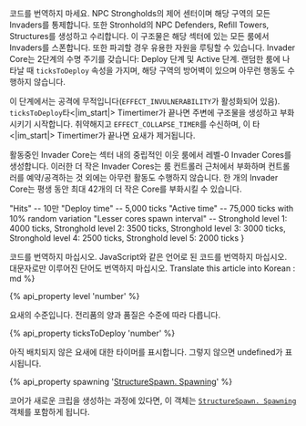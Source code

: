 코드를 번역하지 마세요. NPC Strongholds의 제어 센터이며 해당 구역의 모든 Invaders를 통제합니다. 또한 Stronhold의 NPC Defenders, Refill Towers, Structures를 생성하고 수리합니다. 이 구조물은 해당 섹터에 있는 모든 룸에서 Invaders를 스폰합니다. 또한 파괴할 경우 유용한 자원을 루팅할 수 있습니다. Invader Core는 2단계의 수명 주기를 갖습니다: Deploy 단계 및 Active 단계. 랜덤한 룸에 나타날 때 `ticksToDeploy` 속성을 가지며, 해당 구역의 방어벽이 있으며 아무런 행동도 수행하지 않습니다.

이 단계에서는 공격에 무적입니다(`EFFECT_INVULNERABILITY`가 활성화되어 있음). `ticksToDeploy`타<|im_start|> Timertimer가 끝나면 주변에 구조물을 생성하고 부화시키기 시작합니다. 취약해지고 `EFFECT_COLLAPSE_TIMER`를 수신하며, 이 타<|im_start|> Timertimer가 끝나면 요새가 제거됩니다.

활동중인 Invader Core는 섹터 내의 중립적인 이웃 룸에서 레벨-0 Invader Cores를 생성합니다. 이러한 더 작은 Invader Cores는 룸 컨트롤러 근처에서 부화하며 컨트롤러를 예약/공격하는 것 외에는 아무런 활동도 수행하지 않습니다. 한 개의 Invader Core는 평생 동안 최대 42개의 더 작은 Core를 부화시킬 수 있습니다.

"Hits" -- 10만
"Deploy time" -- 5,000 ticks
"Active time" -- 75,000 ticks with 10% random variation
"Lesser cores spawn interval" -- Stronghold level 1: 4000 ticks, Stronghold level 2: 3500 ticks, Stronghold level 3: 3000 ticks, Stronghold level 4: 2500 ticks, Stronghold level 5: 2000 ticks
}

코드를 번역하지 마십시오. JavaScript와 같은 언어로 된 코드를 번역하지 마십시오. 대문자로만 이루어진 단어도 번역하지 마십시오. Translate this article into Korean : md %}


{% api_property level 'number' %}
                                                                
요새의 수준입니다. 전리품의 양과 품질은 수준에 따라 다릅니다. 

{% api_property ticksToDeploy 'number' %}
                                                                                                                
아직 배치되지 않은 요새에 대한 타이머를 표시합니다. 그렇지 않으면 undefined가 표시됩니다.  

{% api_property spawning '<a href="#StructureSpawn-Spawning">StructureSpawn. Spawning</a>' %}

코어가 새로운 크립을 생성하는 과정에 있다면, 이 객체는 [`StructureSpawn. Spawning`](#StructureSpawn-Spawning) 객체를 포함하게 됩니다.